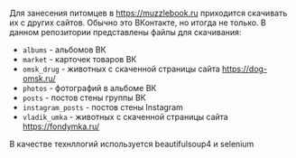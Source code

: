 Для занесения питомцев в https://muzzlebook.ru приходится скачивать их с других сайтов. Обычно это ВКонтакте, но итогда не только. В данном репозитории представлены файлы для скачивания:  
* ``albums`` - альбомов ВК
* ``market`` - карточек товаров ВК
* ``omsk_drug`` - животных с скаченной страницы сайта https://dog-omsk.ru/
* ``photos`` - фотографий в альбоме ВК
* ``posts`` - постов стены группы ВК
* ``instagram_posts`` - постов стены Instagram  
* ``vladik_umka`` - животных с скаченной страницы сайта https://fondymka.ru/  

В качестве технллогий используется beautifulsoup4 и selenium
